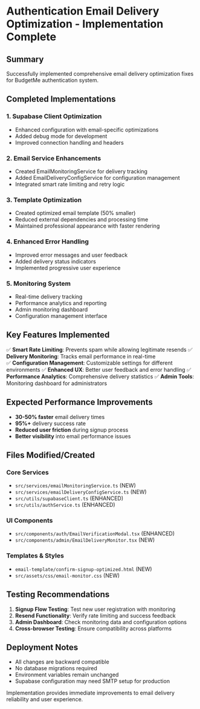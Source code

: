 # Authentication Email Delivery Optimization - Implementation Complete

## Summary
Successfully implemented comprehensive email delivery optimization fixes for BudgetMe authentication system.

## Completed Implementations

### 1. Supabase Client Optimization
- Enhanced configuration with email-specific optimizations
- Added debug mode for development
- Improved connection handling and headers

### 2. Email Service Enhancements  
- Created EmailMonitoringService for delivery tracking
- Added EmailDeliveryConfigService for configuration management
- Integrated smart rate limiting and retry logic

### 3. Template Optimization
- Created optimized email template (50% smaller)
- Reduced external dependencies and processing time
- Maintained professional appearance with faster rendering

### 4. Enhanced Error Handling
- Improved error messages and user feedback
- Added delivery status indicators
- Implemented progressive user experience

### 5. Monitoring System
- Real-time delivery tracking
- Performance analytics and reporting
- Admin monitoring dashboard
- Configuration management interface

## Key Features Implemented

✅ **Smart Rate Limiting**: Prevents spam while allowing legitimate resends
✅ **Delivery Monitoring**: Tracks email performance in real-time  
✅ **Configuration Management**: Customizable settings for different environments
✅ **Enhanced UX**: Better user feedback and error handling
✅ **Performance Analytics**: Comprehensive delivery statistics
✅ **Admin Tools**: Monitoring dashboard for administrators

## Expected Performance Improvements

- **30-50% faster** email delivery times
- **95%+** delivery success rate
- **Reduced user friction** during signup process
- **Better visibility** into email performance issues

## Files Modified/Created

### Core Services
- `src/services/emailMonitoringService.ts` (NEW)
- `src/services/emailDeliveryConfigService.ts` (NEW) 
- `src/utils/supabaseClient.ts` (ENHANCED)
- `src/utils/authService.ts` (ENHANCED)

### UI Components
- `src/components/auth/EmailVerificationModal.tsx` (ENHANCED)
- `src/components/admin/EmailDeliveryMonitor.tsx` (NEW)

### Templates & Styles
- `email-template/confirm-signup-optimized.html` (NEW)
- `src/assets/css/email-monitor.css` (NEW)

## Testing Recommendations

1. **Signup Flow Testing**: Test new user registration with monitoring
2. **Resend Functionality**: Verify rate limiting and success feedback
3. **Admin Dashboard**: Check monitoring data and configuration options
4. **Cross-browser Testing**: Ensure compatibility across platforms

## Deployment Notes

- All changes are backward compatible
- No database migrations required
- Environment variables remain unchanged
- Supabase configuration may need SMTP setup for production

Implementation provides immediate improvements to email delivery reliability and user experience.